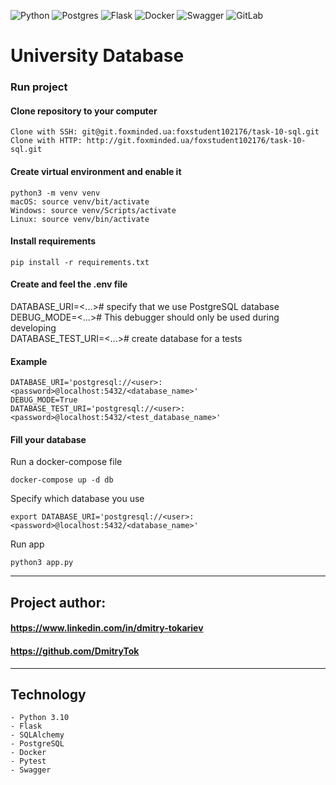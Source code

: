 ![Python](https://img.shields.io/badge/python-3670A0?style=for-the-badge&logo=python&logoColor=ffdd54)
![Postgres](https://img.shields.io/badge/postgres-%23316192.svg?style=for-the-badge&logo=postgresql&logoColor=white)
![Flask](https://img.shields.io/badge/flask-%23000.svg?style=for-the-badge&logo=flask&logoColor=white)
![Docker](https://img.shields.io/badge/docker-%230db7ed.svg?style=for-the-badge&logo=docker&logoColor=white)
![Swagger](https://img.shields.io/badge/-Swagger-%23Clojure?style=for-the-badge&logo=swagger&logoColor=white)
![GitLab](https://img.shields.io/badge/gitlab-%23181717.svg?style=for-the-badge&logo=gitlab&logoColor=white)

# University Database
### Run project
#### Clone repository to your computer
    Clone with SSH: git@git.foxminded.ua:foxstudent102176/task-10-sql.git
    Clone with HTTP: http://git.foxminded.ua/foxstudent102176/task-10-sql.git

#### Create virtual environment and enable it
    python3 -m venv venv
    macOS: source venv/bit/activate
    Windows: source venv/Scripts/activate
    Linux: source venv/bin/activate
#### Install requirements
    pip install -r requirements.txt
#### Create and feel the .env file
DATABASE_URI=<...># specify that we use PostgreSQL database \
DEBUG_MODE=<...># This debugger should only be used during developing \
DATABASE_TEST_URI=<...># create database for a tests
#### Example    
    DATABASE_URI='postgresql://<user>:<password>@localhost:5432/<database_name>'
    DEBUG_MODE=True
    DATABASE_TEST_URI='postgresql://<user>:<password>@localhost:5432/<test_database_name>'
#### Fill your database
Run a docker-compose file
```
docker-compose up -d db
```
Specify which database you use
```
export DATABASE_URI='postgresql://<user>:<password>@localhost:5432/<database_name>'
```
Run app
```
python3 app.py
```
***
## Project author:
#### https://www.linkedin.com/in/dmitry-tokariev
#### https://github.com/DmitryTok

***
## Technology
    - Python 3.10
    - Flask
    - SQLAlchemy
    - PostgreSQL
    - Docker
    - Pytest
    - Swagger
